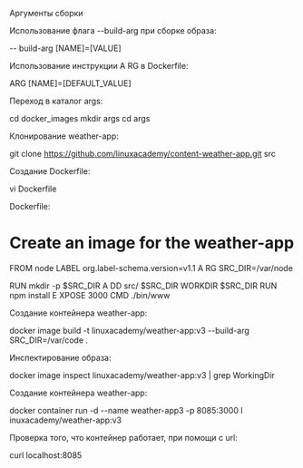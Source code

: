 
Аргументы сборки

Использование флага --build-arg при сборке образа:

-- build-arg [NAME]=[VALUE]


Использование инструкции A RG в Dockerfile:

ARG [NAME]=[DEFAULT_VALUE]


Переход в каталог args:

cd  docker_images 
mkdir args
cd args


Клонирование weather-app:

git clone https://github.com/linuxacademy/content-weather-app.git src


Создание Dockerfile:

vi Dockerfile


Dockerfile:

# Create an image for the weather-app
FROM node
LABEL org.label-schema.version=v1.1 A RG SRC_DIR=/var/node

RUN mkdir -p $SRC_DIR A DD src/ $SRC_DIR
WORKDIR $SRC_DIR
RUN npm install E XPOSE 3000
CMD ./bin/www


Создание контейнера weather-app:
 

docker image build -t linuxacademy/weather-app:v3 --build-arg SRC_DIR=/var/code .


Инспектирование образа:

docker image inspect linuxacademy/weather-app:v3 | grep WorkingDir


Создание контейнера weather-app:

docker container run -d --name weather-app3 -p 8085:3000 l inuxacademy/weather-app:v3


Проверка того, что контейнер работает, при помощи c url:

curl localhost:8085

